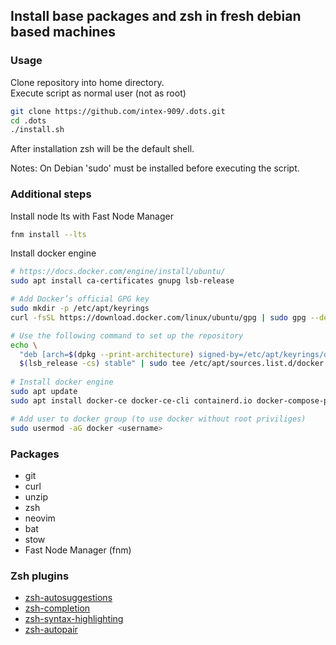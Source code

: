 ## Install base packages and zsh in fresh debian based machines

### Usage
Clone repository into home directory.  
Execute script as normal user (not as root)
```bash
git clone https://github.com/intex-909/.dots.git
cd .dots
./install.sh
```
After installation zsh will be the default shell.

Notes:
On Debian 'sudo' must be installed before executing the script.

### Additional steps
Install node lts with Fast Node Manager
```bash
fnm install --lts
```

Install docker engine
```bash
# https://docs.docker.com/engine/install/ubuntu/
sudo apt install ca-certificates gnupg lsb-release

# Add Docker’s official GPG key
sudo mkdir -p /etc/apt/keyrings
curl -fsSL https://download.docker.com/linux/ubuntu/gpg | sudo gpg --dearmor -o /etc/apt/keyrings/docker.gpg

# Use the following command to set up the repository
echo \
  "deb [arch=$(dpkg --print-architecture) signed-by=/etc/apt/keyrings/docker.gpg] https://download.docker.com/linux/ubuntu \
  $(lsb_release -cs) stable" | sudo tee /etc/apt/sources.list.d/docker.list > /dev/null
  
# Install docker engine
sudo apt update
sudo apt install docker-ce docker-ce-cli containerd.io docker-compose-plugin

# Add user to docker group (to use docker without root priviliges)
sudo usermod -aG docker <username>
```

### Packages
- git
- curl
- unzip
- zsh
- neovim
- bat
- stow
- Fast Node Manager (fnm)

### Zsh plugins
- [zsh-autosuggestions](https://github.com/zsh-users/zsh-autosuggestions)
- [zsh-completion](https://github.com/zsh-users/zsh-completions)
- [zsh-syntax-highlighting](https://github.com/zsh-users/zsh-syntax-highlighting)
- [zsh-autopair](https://github.com/hlissner/zsh-autopair)
